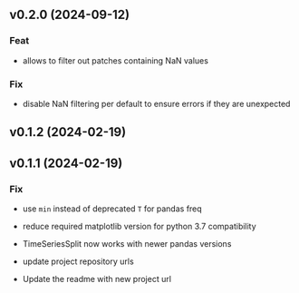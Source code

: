 ## v0.2.0 (2024-09-12)

### Feat

- allows to filter out patches containing NaN values

### Fix

- disable NaN filtering per default to ensure errors if they are unexpected

## v0.1.2 (2024-02-19)

## v0.1.1 (2024-02-19)

### Fix

- use `min` instead of deprecated `T` for pandas freq
- reduce required matplotlib version for python 3.7 compatibility
- TimeSeriesSplit now works with newer pandas versions


- update project repository urls
- Update the readme with new project url
